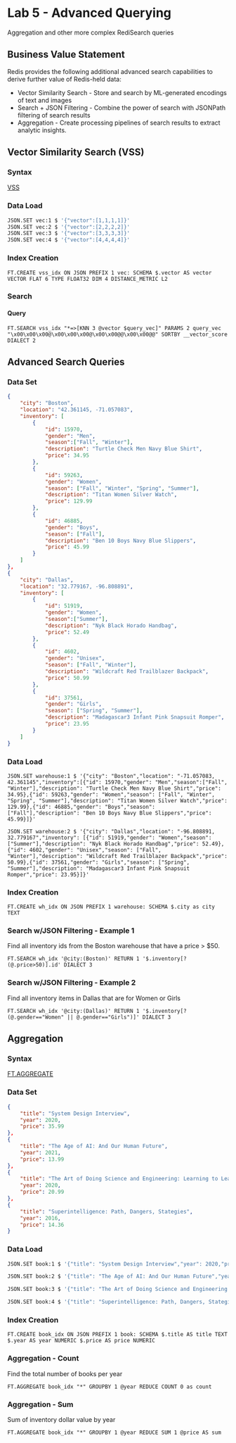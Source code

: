 # Lab 5 - Advanced Querying
Aggregation and other more complex RediSearch queries

## Business Value Statement <a name="value"></a>
Redis provides the following additional advanced search capabilities to derive further value of Redis-held data:
* Vector Similarity Search - Store and search by ML-generated encodings of text and images
* Search + JSON Filtering - Combine the power of search with JSONPath filtering of search results
* Aggregation - Create processing pipelines of search results to extract analytic insights.

## Vector Similarity Search (VSS) <a name="vss"></a>
### Syntax
[VSS](https://redis.io/docs/stack/search/reference/vectors/)
### Data Load <a name="vss_dataload"></a>
```bash
JSON.SET vec:1 $ '{"vector":[1,1,1,1]}'
JSON.SET vec:2 $ '{"vector":[2,2,2,2]}'
JSON.SET vec:3 $ '{"vector":[3,3,3,3]}'
JSON.SET vec:4 $ '{"vector":[4,4,4,4]}'
```
### Index Creation <a name="vss_index">
```redis Command
FT.CREATE vss_idx ON JSON PREFIX 1 vec: SCHEMA $.vector AS vector VECTOR FLAT 6 TYPE FLOAT32 DIM 4 DISTANCE_METRIC L2
```


### Search <a name="vss_search">
#### Query
```redis Command
FT.SEARCH vss_idx "*=>[KNN 3 @vector $query_vec]" PARAMS 2 query_vec "\x00\x00\x00@\x00\x00\x00@\x00\x00@@\x00\x00@@" SORTBY __vector_score DIALECT 2
```

## Advanced Search Queries <a name="adv_search">
### Data Set <a name="advs_dataset">
```JSON
{
    "city": "Boston",
    "location": "42.361145, -71.057083",
    "inventory": [
        {   
            "id": 15970,
            "gender": "Men",
            "season":["Fall", "Winter"],
            "description": "Turtle Check Men Navy Blue Shirt",
            "price": 34.95
        },
        {
            "id": 59263,
            "gender": "Women",
            "season": ["Fall", "Winter", "Spring", "Summer"],
            "description": "Titan Women Silver Watch",
            "price": 129.99
        },
        {
            "id": 46885,
            "gender": "Boys",
            "season": ["Fall"],
            "description": "Ben 10 Boys Navy Blue Slippers",
            "price": 45.99
        }
    ]
},
{
    "city": "Dallas",
    "location": "32.779167, -96.808891",
    "inventory": [
        {   
            "id": 51919,
            "gender": "Women",
            "season":["Summer"],
            "description": "Nyk Black Horado Handbag",
            "price": 52.49
        },
        {
            "id": 4602,
            "gender": "Unisex",
            "season": ["Fall", "Winter"],
            "description": "Wildcraft Red Trailblazer Backpack",
            "price": 50.99
        },
        {
            "id": 37561,
            "gender": "Girls",
            "season": ["Spring", "Summer"],
            "description": "Madagascar3 Infant Pink Snapsuit Romper",
            "price": 23.95
        }
    ]
}
```

### Data Load  <a name="advs_dataload">
```redis warehouse:1
JSON.SET warehouse:1 $ '{"city": "Boston","location": "-71.057083, 42.361145","inventory":[{"id": 15970,"gender": "Men","season":["Fall", "Winter"],"description": "Turtle Check Men Navy Blue Shirt","price": 34.95},{"id": 59263,"gender": "Women","season": ["Fall", "Winter", "Spring", "Summer"],"description": "Titan Women Silver Watch","price": 129.99},{"id": 46885,"gender": "Boys","season": ["Fall"],"description": "Ben 10 Boys Navy Blue Slippers","price": 45.99}]}'
```
```redis warehouse:2
JSON.SET warehouse:2 $ '{"city": "Dallas","location": "-96.808891, 32.779167","inventory": [{"id": 51919,"gender": "Women","season":["Summer"],"description": "Nyk Black Horado Handbag","price": 52.49},{"id": 4602,"gender": "Unisex","season": ["Fall", "Winter"],"description": "Wildcraft Red Trailblazer Backpack","price": 50.99},{"id": 37561,"gender": "Girls","season": ["Spring", "Summer"],"description": "Madagascar3 Infant Pink Snapsuit Romper","price": 23.95}]}'
```

### Index Creation <a name="advs_index">
```redis Command
FT.CREATE wh_idx ON JSON PREFIX 1 warehouse: SCHEMA $.city as city TEXT
```


### Search w/JSON Filtering - Example 1 <a name="advs_ex1">
Find all inventory ids from the Boston warehouse that have a price > $50.
```redis Command
FT.SEARCH wh_idx '@city:(Boston)' RETURN 1 '$.inventory[?(@.price>50)].id' DIALECT 3
```

### Search w/JSON Filtering - Example 2 <a name="advs_ex2">
Find all inventory items in Dallas that are for Women or Girls
```redis Command
FT.SEARCH wh_idx '@city:(Dallas)' RETURN 1 '$.inventory[?(@.gender=="Women" || @.gender=="Girls")]' DIALECT 3
```

## Aggregation <a name="aggr">
### Syntax
[FT.AGGREGATE](https://redis.io/commands/ft.aggregate/)

### Data Set <a name="aggr_dataset">
```JSON
{
    "title": "System Design Interview",
    "year": 2020,
    "price": 35.99
},
{
    "title": "The Age of AI: And Our Human Future",
    "year": 2021,
    "price": 13.99
},
{
    "title": "The Art of Doing Science and Engineering: Learning to Learn",
    "year": 2020,
    "price": 20.99
},
{
    "title": "Superintelligence: Path, Dangers, Stategies",
    "year": 2016,
    "price": 14.36
}
```
### Data Load <a name="aggr_dataload">
```bash book:1
JSON.SET book:1 $ '{"title": "System Design Interview","year": 2020,"price": 35.99}'
```
```bash book:2
JSON.SET book:2 $ '{"title": "The Age of AI: And Our Human Future","year": 2021,"price": 13.99}'
```
```bash book:3
JSON.SET book:3 $ '{"title": "The Art of Doing Science and Engineering: Learning to Learn","year": 2020,"price": 20.99}'
```
```bash book:4
JSON.SET book:4 $ '{"title": "Superintelligence: Path, Dangers, Stategies","year": 2016,"price": 14.36}'
```

### Index Creation <a name="aggr_index">
```redis Command
FT.CREATE book_idx ON JSON PREFIX 1 book: SCHEMA $.title AS title TEXT $.year AS year NUMERIC $.price AS price NUMERIC
```

### Aggregation - Count <a name="aggr_count">
Find the total number of books per year
```redis Command
FT.AGGREGATE book_idx "*" GROUPBY 1 @year REDUCE COUNT 0 as count
```

### Aggregation - Sum <a name="aggr_sum">
Sum of inventory dollar value by year
```redis Command
FT.AGGREGATE book_idx "*" GROUPBY 1 @year REDUCE SUM 1 @price AS sum
```